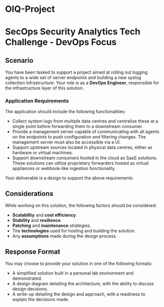 # OIQ-Project

# SecOps Security Analytics Tech Challenge - DevOps Focus

## Scenario

You have been tasked to support a project aimed at rolling out logging agents to a wide set of server endpoints and building a new syslog collection infrastructure. Your role is as a **DevOps Engineer**, responsible for the infrastructure layer of this solution.

### Application Requirements

The application should include the following functionalities:

- Collect system logs from multiple data centres and centralize these at a single point before forwarding them to a downstream consumer.
- Provide a management server capable of communicating with all agents on the endpoints to push configuration and filtering changes. The management server must also be accessible via a UI.
- Support upstream sources located in physical data centres, either as hardware or virtual machines.
- Support downstream consumers hosted in the cloud as SaaS solutions. These solutions can utilize proprietary forwarders hosted as virtual appliances or webhook-like ingestion functionality.

Your deliverable is a design to support the above requirements.

## Considerations

While working on this solution, the following factors should be considered:

- **Scalability** and **cost efficiency**.
- **Stability** and **resilience**.
- **Patching** and **maintenance** strategies.
- The **technologies** used for hosting and building the solution.
- Any **assumptions** made during the design process.

## Response Format

You may choose to provide your solution in one of the following formats:

- A simplified solution built in a personal lab environment and demonstrated.
- A design diagram detailing the architecture, with the ability to discuss design decisions.
- A write-up detailing the design and approach, with a readiness to explain the decisions made.
